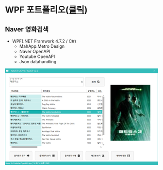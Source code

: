 # WPF 포트폴리오([클릭](https://github.com/Jitae9605/StudyWPF/blob/main/README.md))

## Naver 영화검색
- WPF(.NET Framwork 4.7.2 / C#)
  - MahApp.Metro Design
  - Naver OpenAPI
  - Youtube OpenAPI
  - Json datahandling
  
 ![NaverMovieFinder](https://github.com/Jitae9605/StudyWPF/blob/main/capture/matrics.png)
